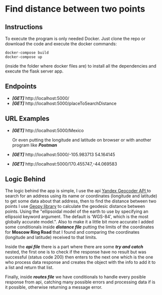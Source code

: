 # Find distance between two points

## Instructions

To execute the program is only needed Docker. Just clone the repo or download the code and execute the docker commands: 
```
docker-compose build
docker-compose up 
```
(inside the folder where docker files are) to install all the dependencies and execute the flask server app.

## Endpoints

- _**[GET]**_ http://localhost:5000/
- _**[GET]**_ http://localhost:5000/placeToSearchDistance

## URL Examples

- _**[GET]**_ http://localhost:5000/Mexico

  Or even putting the longitude and latitude on browser or with another program like _**Postman**_

- _**[GET]**_ http://localhost:5000/-105.983713 54.164145
- _**[GET]**_ http://localhost:5000/170.455747,-44.069583

## Logic Behind

The logic behind the app is simple, I use the api [Yandex Geocoder API ](https://yandex.ru/dev/maps/geocoder/doc/desc/concepts/about.html) to search for an address using its name or coordinates (longitude and latitude) to get some data about that address, then to find the distance between two points I use [Geopy library](https://pypi.org/project/geopy/) to calculate the geodesic distance between points.
Using the "ellipsoidal model of the earth to use by specifying an ellipsoid keyword argument. The default is ‘WGS-84’, which is the most globally accurate model.".
Also to make it a little bit more accurate I added some conditionals inside _**distance file**_ putting the limits of the coordinates for **Moscow Ring Road** that I found and comparing the coordinates (longitude and latitude) received to that limits.

Inside the _**api file**_ there is a part where there are some _**try and catch**_ nested, the first one is to check if the response have no result but was successful (status code 200) then enters to the next one which is the one who process data response and creates the object with the info to add it to a list and return that list.

Finally, inside _**routes file**_ we have conditionals to handle every posible response from api, catching many possible errors and processing data if is it possible, otherwise returning a message error.
